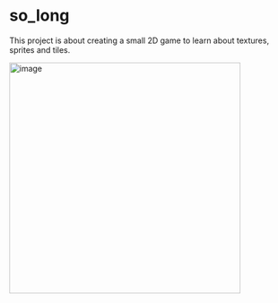 # so_long

This project is about creating a small 2D game to learn about textures, sprites and tiles.

<img width="412" alt="image" src="https://user-images.githubusercontent.com/79991066/126550747-73d46919-6bac-425e-a325-2b1127056d8c.png">
